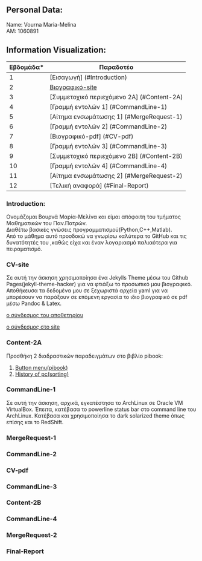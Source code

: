 ## Personal Data:
Name: Vourna Maria-Melina <br /> 
ΑΜ: 1060891 

## Information Visualization:
| Εβδομάδα* | Παραδοτέο |
| --- | --- |
| 1 | [Εισαγωγή] (#Introduction) |
| 2 | [Βιογραφικό-site](#CV-site) |
| 3 | [Συμμετοχικό περιεχόμενο 2A] (#Content-2A) |
| 4 | [Γραμμή εντολών 1] (#CommandLine-1)
| 5 | [Αίτημα ενσωμάτωσης 1] (#MergeRequest-1) |
| 6 | [Γραμμή εντολών 2] (#CommandLine-2) |
| 7 | [Βιογραφικό-pdf] (#CV-pdf) |
| 8 | [Γραμμή εντολών 3] (#CommandLine-3) |
| 9 | [Συμμετοχικό περιεχόμενο 2B] (#Content-2B) |
| 10 | [Γραμμή εντολών 4] (#CommandLine-4)|
| 11 | [Αίτημα ενσωμάτωσης 2] (#MergeRequest-2) |
| 12 | [Τελική αναφορά] (#Final-Report) |

### Introduction:
Ονομάζομαι Βουρνά Μαρία-Μελίνα και είμαι απόφοιτη του τμήματος Μαθηματικών του Παν.Πατρών. <br/>
Διαθέτω βασικές γνώσεις προγραμματισμού(Python,C++,Matlab). <br/>
Από το μάθημα  αυτό προσδοκώ να γνωρίσω καλύτερα το GitHub και τις δυνατότητές του ,καθώς είχα και έναν λογαριασμό παλιαότερα για πειραματισμό.

### CV-site
Σε αυτή την άσκηση χρησιμοποίησα ένα Jekylls Theme μέσω του Github Pages(jekyll-theme-hacker) για να φτιάξω το προσωπικό μου βιογραφικό. Αποθήκευσα τα δεδομένα μου σε ξεχωριστά αρχεία yaml για να μπορέσουν να παράξουν σε επόμενη εργασία το ιδιο βιογραφικό σε pdf μέσω Pandoc & Latex. 

[ο σύνδεσμος του αποθετηρίου](https://github.com/vournam/my_cv) 

[ο σύνδεσμος στο site](https://vournam.github.io/my_cv/) 

### Content-2A
Προσθήκη 2 διαδραστικών παραδειγμάτων στο βιβλίο pibook:
  1. [Button menu(pibook)](https://pibooksite1.netlify.app/remix/button-menu(pibook)/)
  2. [History of pc(sorting)](https://pibooksite1.netlify.app/remix/pc-history-sorting/)

### CommandLine-1
Σε αυτή την άσκηση, αρχικά, εγκατέστησα το ArchLinux σε Oracle VM VirtualBox. Έπειτα, κατέβασα το powerline status bar στο command line του ArchLinux. Κατέβασα και χρησιμοποίησα το dark solarized theme όπως επίσης και το RedShift.

### MergeRequest-1

### CommandLine-2

### CV-pdf

### CommandLine-3

### Content-2B

### CommandLine-4

### MergeRequest-2

### Final-Report
